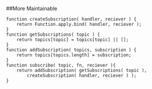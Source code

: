 ##More Maintainable

    function createSubscription( handler, reciever ) {
        return Function.apply.bind( handler, reciever );
    }
    function getSubscriptions( topic ) {
        return topics[topic] = topics[topic] || [];
    }
    function addSubscription( topics, subscription ) {
        return topics[topics.length] = subscription;
    }
    function subscribe( topic, fn, reciever ){
        return addSubscription( getSubscriptions( topic ), 
            createSubscription( handler, reciever ) );
    }
